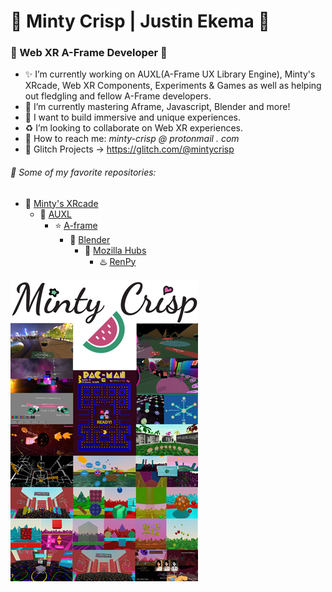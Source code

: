 #  :watermelon: **Minty Crisp** | Justin Ekema :palm_tree: 
### :rocket: Web XR A-Frame Developer :evergreen_tree:
- :sparkles: I’m currently working on AUXL(A-Frame UX Library Engine), Minty's XRcade, Web XR Components, Experiments & Games as well as helping out fledgling and fellow A-Frame developers.
- :tulip: I’m currently mastering Aframe, Javascript, Blender and more!
- :house_with_garden: I want to build immersive and unique experiences.
- :recycle: I’m looking to collaborate on Web XR experiences.
- :watermelon: How to reach me: *minty-crisp @ protonmail . com*
- 🌙 Glitch Projects -> https://glitch.com/@mintycrisp
###### :green_heart: Some of my favorite repositories:
- :watermelon: [Minty's XRcade](https://github.com/Minty-Crisp/XRcade)
	- :cherries: [AUXL](https://github.com/Minty-Crisp/AUXL)
		- :star: [A-frame](https://github.com/aframevr/aframe/)
			- :gem: [Blender](https://github.com/blender/blender)
				- :pizza: [Mozilla Hubs](https://github.com/mozilla/hubs)
					- :hotsprings: [RenPy](https://github.com/renpy/renpy)

![Portfolio Preview](https://github.com/Minty-Crisp/mintycrispblog/blob/main/assets/img/previews/mintycrisp-portfolio-tiny.jpg)
